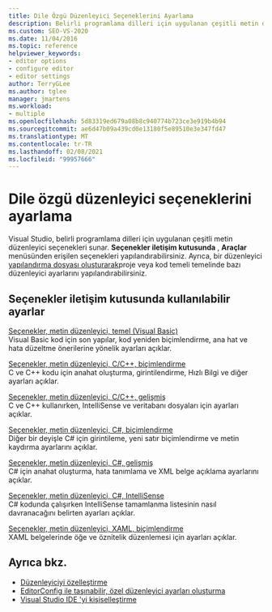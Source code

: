 ```yaml
---
title: Dile Özgü Düzenleyici Seçeneklerini Ayarlama
description: Belirli programlama dilleri için uygulanan çeşitli metin düzenleyicisi seçeneklerini ayarlamayı öğrenin.
ms.custom: SEO-VS-2020
ms.date: 11/04/2016
ms.topic: reference
helpviewer_keywords:
- editor options
- configure editor
- editor settings
author: TerryGLee
ms.author: tglee
manager: jmartens
ms.workload:
- multiple
ms.openlocfilehash: 5d83319ed679a08b8c940774b723ce3e919b4b94
ms.sourcegitcommit: ae6d47b09a439cd0e13180f5e89510e3e347fd47
ms.translationtype: MT
ms.contentlocale: tr-TR
ms.lasthandoff: 02/08/2021
ms.locfileid: "99957666"
---
```

# <a name="set-language-specific-editor-options"></a>Dile özgü düzenleyici seçeneklerini ayarlama

Visual Studio, belirli programlama dilleri için uygulanan çeşitli metin düzenleyici seçenekleri sunar. **Seçenekler iletişim kutusunda** , **Araçlar** menüsünden erişilen seçenekleri yapılandırabilirsiniz. Ayrıca, bir düzenleyici [yapılandırma dosyası oluşturarak](../../ide/create-portable-custom-editor-options.md)proje veya kod temeli temelinde bazı düzenleyici ayarlarını yapılandırabilirsiniz.

## <a name="settings-available-in-the-options-dialog-box"></a>Seçenekler iletişim kutusunda kullanılabilir ayarlar

[Seçenekler, metin düzenleyici, temel (Visual Basic)](../../ide/reference/options-text-editor-basic-visual-basic.md)\
Visual Basic kod için son yapılar, kod yeniden biçimlendirme, ana hat ve hata düzeltme önerilerine yönelik ayarları açıklar.

[Seçenekler, metin düzenleyici, C/C++, biçimlendirme](../../ide/reference/options-text-editor-c-cpp-formatting.md)\
C ve C++ kodu için anahat oluşturma, girintilendirme, Hızlı Bilgi ve diğer ayarları açıklar.

[Seçenekler, metin düzenleyici, C/C++, gelişmiş](../../ide/reference/options-text-editor-c-cpp-advanced.md)\
C ve C++ kullanırken, IntelliSense ve veritabanı dosyaları için ayarları açıklar.

[Seçenekler, metin düzenleyici, C#, biçimlendirme](../../ide/reference/options-text-editor-csharp-formatting.md)\
Diğer bir deyişle C# için girintileme, yeni satır biçimlendirme ve metin kaydırma ayarlarını açıklar.

[Seçenekler, metin düzenleyici, C#, gelişmiş](../../ide/reference/options-text-editor-csharp-advanced.md)\
C# için anahat oluşturma, hata tanımlama ve XML belge açıklama ayarlarını açıklar.

[Seçenekler, metin düzenleyici, C#, IntelliSense](../../ide/reference/options-text-editor-csharp-intellisense.md)\
C# kodunda çalışırken IntelliSense tamamlanma listesinin nasıl davranacağını belirten ayarları açıklar.

[Seçenekler, metin düzenleyici, XAML, biçimlendirme](../../ide/reference/options-text-editor-xaml-formatting.md)\
XAML belgelerinde öğe ve öznitelik düzenlemesi için ayarları açıklar.

## <a name="see-also"></a>Ayrıca bkz.

- [Düzenleyiciyi özelleştirme](../how-to-change-text-case-in-the-editor.md)
- [EditorConfig ile taşınabilir, özel düzenleyici ayarları oluşturma](../../ide/create-portable-custom-editor-options.md)
- [Visual Studio IDE 'yi kişiselleştirme](../../ide/personalizing-the-visual-studio-ide.md)
